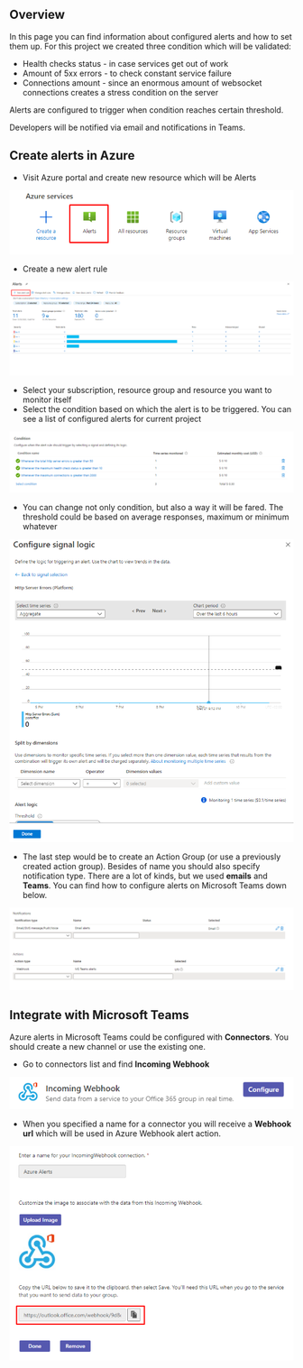 ## Overview

In this page you can find information about configured alerts and how to set them up.
For this project we created three condition which will be validated:
* Health checks status - in case services get out of work
* Amount of 5xx errors - to check constant service failure
* Connections amount - since an enormous amount of websocket connections creates a stress condition on the server

Alerts are configured to trigger when condition reaches certain threshold.

Developers will be notified via email and notifications in Teams.

## Create alerts in Azure

* Visit Azure portal and create new resource which will be Alerts

<p align="center">
    <img alt="Create alerts" src="https://raw.githubusercontent.com/iamprovidence/PostOffice/develop/docs/images/alerts/create-alert.png" />
</p>

* Create a new alert rule

<p align="center">
    <img alt="Create alert rule" src="https://raw.githubusercontent.com/iamprovidence/PostOffice/develop/docs/images/alerts/add-new-rule.png" />
</p>

* Select your subscription, resource group and resource you want to monitor itself
* Select the condition based on which the alert is to be triggered. You can see a list of configured alerts for current project

<p align="center">
    <img alt="Alert condition" src="https://raw.githubusercontent.com/iamprovidence/PostOffice/develop/docs/images/alerts/condition.png" />
</p>

* You can change not only condition, but also a way it will be fared. The threshold could be based on average responses, maximum or minimum whatever

<p align="center">
    <img alt="Configure alert" src="https://raw.githubusercontent.com/iamprovidence/PostOffice/develop/docs/images/alerts/configure-allert.png" />
</p>

* The last step would be to create an Action Group (or use a previously created action group). Besides of name you should also specify notification type. There are a lot of kinds, but we used **emails** and **Teams**. You can find how to configure alerts on Microsoft Teams down below.

<p align="center">
    <img alt="Configure alert" src="https://raw.githubusercontent.com/iamprovidence/PostOffice/develop/docs/images/alerts/notification.png" />
</p>

## Integrate with Microsoft Teams

Azure alerts in Microsoft Teams could be configured with **Connectors**. You should create a new channel or use the existing one.

* Go to connectors list and find **Incoming Webhook**

<p align="center">
    <img alt="Incomin webhook" src="https://raw.githubusercontent.com/iamprovidence/PostOffice/develop/docs/images/alerts/incomin-webhook.png" />
</p>

* When you specified a name for a connector you will receive a **Webhook url** which will be used in Azure Webhook alert action.

<p align="center">
    <img alt="Integration With Teams" src="https://raw.githubusercontent.com/iamprovidence/PostOffice/develop/docs/images/alerts/integration-with-teams.png" />
</p>
